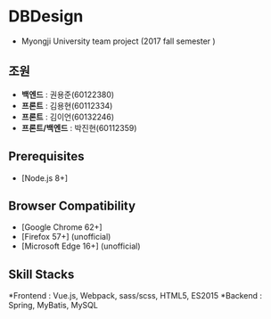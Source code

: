 # DBDesign
* Myongji University team project  (2017 fall semester )

## 조원
* **백엔드** : 권용준(60122380)
* **프론트** : 김용현(60112334)
* **프론트** : 김이언(60132246)
* **프론트/백엔드** : 박진현(60112359)

## Prerequisites
* [Node.js 8+]

## Browser Compatibility

* [Google Chrome 62+]
* [Firefox 57+] (unofficial)
* [Microsoft Edge 16+] (unofficial)

## Skill Stacks
*Frontend : Vue.js, Webpack, sass/scss, HTML5, ES2015 
*Backend : Spring, MyBatis, MySQL
